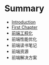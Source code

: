 # Summary

* [Introduction](README.md)
* [First Chapter](chapter1.md)
* [前端工程化](qian-duan-gong-cheng-hua.md)
* 前端性能优化
* 前端读书笔记
* 前端资源
* 前端解决方案

